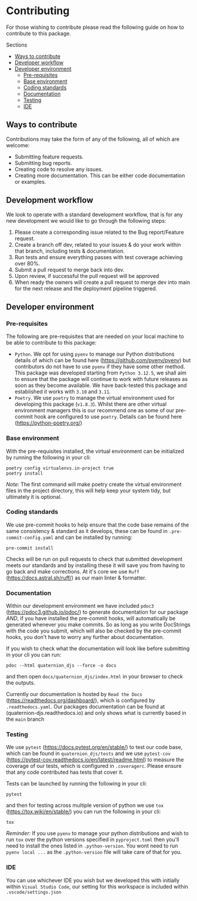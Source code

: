 <!--
 Copyright (c) 2024 James Strudwick

 This software is released under the MIT License.
 https://opensource.org/licenses/MIT
-->
# Contributing

For those wishing to contribute please read the following guide on how to contribute to this package.

Sections

- [Ways to contribute](#ways-to-contribute)
- [Developer workflow](#development-workflow)
- [Developer environment](#developer-environment)
  - [Pre-requisites](#pre-requisites)
  - [Base environment](#base-environment)
  - [Coding standards](#coding-standards)
  - [Documentation](#documentation)
  - [Testing](#testing)
  - [IDE](#ide)

## Ways to contribute

Contributions may take the form of any of the following, all of which are welcome:

- Submitting feature requests.
- Submitting bug reports.
- Creating code to resolve any issues.
- Creating more documentation. This can be either code documentation or examples.

## Development workflow

We look to operate with a standard development workflow, that is for any new development we would like to go through the following steps:

 1. Please create a corresponding issue related to the Bug report/Feature request.
 2. Create a branch off dev, related to your issues & do your work within that branch, including tests & documentation.
 3. Run tests and ensure everything passes with test coverage achieving over 80%.
 4. Submit a pull request to merge back into dev.
 5. Upon review, if successful the pull request will be approved
 6. When ready the owners will create a pull request to merge dev into main for the next release and the deployment pipeline triggered.

## Developer environment

### Pre-requisites

The following are pre-requisites that are needed on your local machine to be able to contribute to this package:

- `Python`. We opt for using `pyenv` to manage our Python distributions details of which can be found here (<https://github.com/pyenv/pyenv>) but contributors do not have to use `pyenv` if they have some other method. This package was developed starting from `Python 3.12.5`, we shall aim to ensure that the package will continue to work with future releases as soon as they become available. We have back-tested this package and established it works with `3.10` and `3.11`.
- `Poetry`. We use `poetry` to manage the virtual environment used for developing this package (`v1.8.3`). Whilst there are other virtual environment managers this is our recommend one as some of our pre-commit hook are configured to use `poetry`. Details can be found here (<https://python-poetry.org/>)

### Base environment

With the pre-requisites installed, the virtual environment can be initialized by running the following in your cli:

```shell
poetry config virtualenvs.in-project true
poetry install
```

*Note:* The first command will make poetry create the virtual environment files in the project directory, this will help keep your system tidy, but ultimately it is optional.

### Coding standards

We use pre-commit hooks to help ensure that the code base remains of the same consistency & standard as it develops, these can be found in `.pre-commit-config.yaml` and can be installed by running:

```shell
pre-commit install
```

Checks will be run on pull requests to check that submitted development meets our standards and by installing these it will save you from having to go back and make corrections. At it's core we use `Ruff` (<https://docs.astral.sh/ruff/>) as our main linter & formatter.

### Documentation

Within our development environment we have included `pdoc3` (<https://pdoc3.github.io/pdoc/>) to generate documentation for our package *AND*, if you have installed the pre-commit hooks, will automatically be generated whenever you make commits. So as long as you write DocStrings with the code you submit, which will also be checked by the pre-commit hooks, you don't have to worry any further about documentation.

If you wish to check what the documentation will look like before submitting in your cli you can run:

```shell
pdoc --html quaternion_djs --force -o docs
```

and then open `docs/quaternion_djs/index.html` in your browser to check the outputs.

Currently our documentation is hosted by `Read the Docs` (<https://readthedocs.org/dashboard/>), which is configured by `.readthedocs.yaml`. Our packages documentation can be found at (quaternion-djs.readthedocs.io) and only shows what is currently based in the `main` branch

### Testing

We use `pytest` (<https://docs.pytest.org/en/stable/>) to test our code base, which can be found in `quaternion_djs/tests` and we use `pytest-cov` (<https://pytest-cov.readthedocs.io/en/latest/readme.html>) to measure the coverage of our tests, which is configured in `.coveragerc`. Please ensure that any code contributed has tests that cover it.

Tests can be launched by running the following in your cli:

```shell
pytest
```

and then for testing across multiple version of python we use `tox` (<https://tox.wiki/en/stable/>) you can run the following in your cli:

```shell
tox
```

*Reminder:* If you use `pyenv` to manage your python distributions and wish to run `tox` over the python versions specified in `pyproject.toml` then you'll need to install the ones listed in `.python-version`. You wont need to run `pyenv local ...` as the `.python-version` file will take care of that for you.

### IDE

You can use whichever IDE you wish but we developed this with initially within `Visual Studio Code`, our setting for this workspace is included within `.vscode/settings.json`
